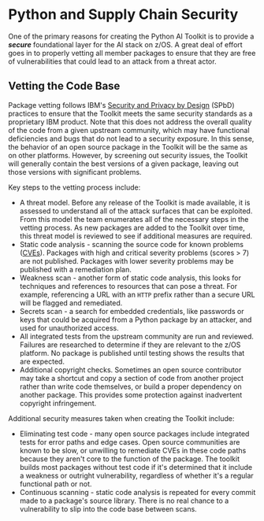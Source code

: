 # Python and Supply Chain Security
One of the primary reasons for creating the Python AI Toolkit is to provide a _**secure**_ 
foundational layer for the AI stack on z/OS.  A great deal of effort goes in to properly
vetting all member packages to ensure that they are free of vulnerabilities that could lead
to an attack from a threat actor.

## Vetting the Code Base
Package vetting follows IBM's 
[Security and Privacy by Design](https://www.ibm.com/support/pages/ibm-security-and-privacy-design)
(SPbD) practices to ensure that the Toolkit meets the same security standards as a proprietary IBM
product.  Note that this does not address the overall quality of the code from a given upstream community, which may have functional deficiencies and bugs that do not lead to a security exposure.
In this sense, the behavior of an open source package in the Toolkit will be the same as on other 
platforms.  However, by screening out security issues, the Toolkit will generally
contain the best versions of a given package, leaving out those versions with significant problems.

Key steps to the vetting process include:
- A threat model.  Before any release of the Toolkit is made available, it is assessed to understand
all of the attack surfaces that can be exploited.  From this model the team enumerates all of the 
necessary steps in the vetting process.  As new packages are added to the Toolkit over time, this 
threat model is reviewed to see if additional measures are required. 
- Static code analysis - scanning the source code for known problems 
([CVEs](https://nvd.nist.gov/)).  Packages with high
and critical severity problems (scores > 7) are not published.  Packages with lower severity 
problems may be published with a remediation plan.
- Weakness scan - another form of static code analysis, this looks for techniques and references
to resources that can pose a threat.  For example, referencing a URL with an ```HTTP``` prefix
rather than a secure URL will be flagged and remediated.
- Secrets scan - a search for embedded credentials, like passwords or keys that could be acquired 
from a Python package by an attacker, and used for unauthorized access.  
- All integrated tests from the upstream community are run and reviewed.  Failures are researched 
to determine if they are relevant to the z/OS platform.  No package is published until testing 
shows the results that are expected.
- Additional copyright checks.  Sometimes an open source contributor may take a shortcut and copy
a section of code from another project rather than write code themselves, or build a proper 
dependency on another package.  This provides some protection against inadvertent copyright 
infringement.

Additional security measures taken when creating the Toolkit include:
- Eliminating test code - many open source packages include integrated tests for error paths and 
edge cases.  Open source communities are known to be slow, or unwilling to remediate CVEs in 
these code paths because they aren't core to the function of the package.  The toolkit builds
most packages without test code if it's determined that it include a weakness or outright 
vulnerability, regardless of whether it's a regular functional path or not.
- Continuous scanning - static code analysis is repeated for every commit made to a package's 
source library.  There is no real chance to a vulnerability to slip into the code base between 
scans.